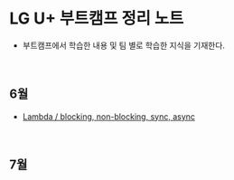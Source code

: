 # LG U+ 부트캠프 정리 노트
- 부트캠프에서 학습한 내용 및 팀 별로 학습한 지식을 기재한다.

<br>

## 6월
- [Lambda / blocking, non-blocking, sync, async](https://github.com/hellokorea/bootcamp-study-note/blob/main/6_month/2_weeks/06_18.md)

<br>

## 7월